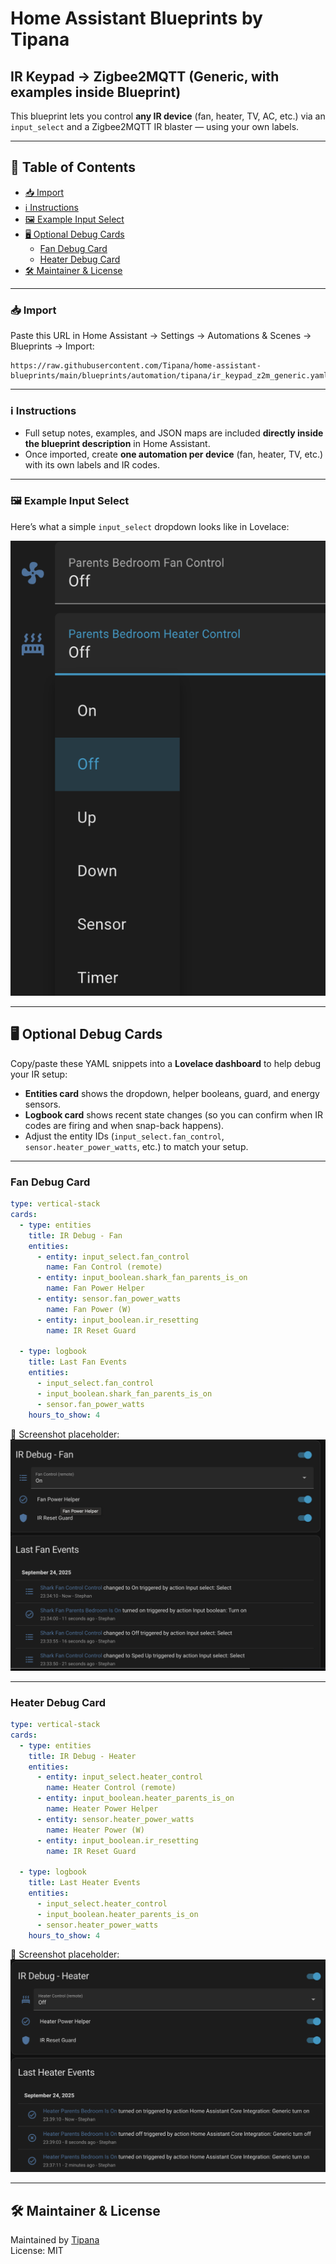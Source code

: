 # Home Assistant Blueprints by Tipana

## IR Keypad → Zigbee2MQTT (Generic, with examples inside Blueprint)

This blueprint lets you control **any IR device** (fan, heater, TV, AC, etc.) via an `input_select` and a Zigbee2MQTT IR blaster — using your own labels.

---

## 📑 Table of Contents
- [📥 Import](#-import)
- [ℹ️ Instructions](#ℹ️-instructions)
- [🖼 Example Input Select](#-example-input-select)
- [🖥 Optional Debug Cards](#-optional-debug-cards)
  - [Fan Debug Card](#fan-debug-card)
  - [Heater Debug Card](#heater-debug-card)
- [🛠 Maintainer & License](#-maintainer--license)

---

### 📥 Import
Paste this URL in Home Assistant → Settings → Automations & Scenes → Blueprints → Import:

```
https://raw.githubusercontent.com/Tipana/home-assistant-blueprints/main/blueprints/automation/tipana/ir_keypad_z2m_generic.yaml
```

---

### ℹ️ Instructions
- Full setup notes, examples, and JSON maps are included **directly inside the blueprint description** in Home Assistant.
- Once imported, create **one automation per device** (fan, heater, TV, etc.) with its own labels and IR codes.

---

### 🖼 Example Input Select
Here’s what a simple `input_select` dropdown looks like in Lovelace:

![Example Input Select](https://raw.githubusercontent.com/Tipana/home-assistant-blueprints/main/images/input_select_example.png)


---

## 🖥 Optional Debug Cards

Copy/paste these YAML snippets into a **Lovelace dashboard** to help debug your IR setup:

- **Entities card** shows the dropdown, helper booleans, guard, and energy sensors.  
- **Logbook card** shows recent state changes (so you can confirm when IR codes are firing and when snap-back happens).  
- Adjust the entity IDs (`input_select.fan_control`, `sensor.heater_power_watts`, etc.) to match your setup.  

---

### Fan Debug Card

```yaml
type: vertical-stack
cards:
  - type: entities
    title: IR Debug - Fan
    entities:
      - entity: input_select.fan_control
        name: Fan Control (remote)
      - entity: input_boolean.shark_fan_parents_is_on
        name: Fan Power Helper
      - entity: sensor.fan_power_watts
        name: Fan Power (W)
      - entity: input_boolean.ir_resetting
        name: IR Reset Guard

  - type: logbook
    title: Last Fan Events
    entities:
      - input_select.fan_control
      - input_boolean.shark_fan_parents_is_on
      - sensor.fan_power_watts
    hours_to_show: 4
```

📸 Screenshot placeholder:  
![Fan Debug Card](https://raw.githubusercontent.com/Tipana/home-assistant-blueprints/main/images/fan_debug_card.png)

---

### Heater Debug Card

```yaml
type: vertical-stack
cards:
  - type: entities
    title: IR Debug - Heater
    entities:
      - entity: input_select.heater_control
        name: Heater Control (remote)
      - entity: input_boolean.heater_parents_is_on
        name: Heater Power Helper
      - entity: sensor.heater_power_watts
        name: Heater Power (W)
      - entity: input_boolean.ir_resetting
        name: IR Reset Guard

  - type: logbook
    title: Last Heater Events
    entities:
      - input_select.heater_control
      - input_boolean.heater_parents_is_on
      - sensor.heater_power_watts
    hours_to_show: 4
```

📸 Screenshot placeholder:  
![Heater Debug Card](https://raw.githubusercontent.com/Tipana/home-assistant-blueprints/main/images/heater_debug_card.png)

---

## 🛠 Maintainer & License
Maintained by [Tipana](https://github.com/Tipana)  
License: MIT
